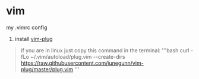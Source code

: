 # vim
my .vimrc config

1. install [vim-plug](https://github.com/junegunn/vim-plug)
>if you are in linux just copy this command in the terminal:
   '''bash
 curl -fLo ~/.vim/autoload/plug.vim --create-dirs \
  https://raw.githubusercontent.com/junegunn/vim-plug/master/plug.vim
   '''
